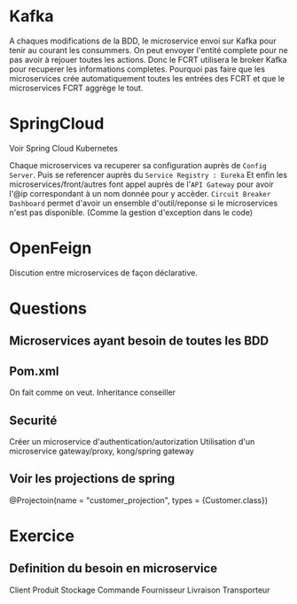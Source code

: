 # Kafka

A chaques modifications de la BDD, le microservice envoi sur Kafka pour tenir au courant les consummers.
On peut envoyer l'entité complete pour ne pas avoir à rejouer toutes les actions.
Donc le FCRT utilisera le broker Kafka pour recuperer les informations completes.
Pourquoi pas faire que les microservices crée automatiquement toutes les entrées des FCRT et que le microservices 
FCRT aggrège le tout.

# SpringCloud

Voir Spring Cloud Kubernetes

Chaque microservices va recuperer sa configuration auprès de `Config Server`.
Puis se referencer auprès du `Service Registry : Eureka`
Et enfin les microservices/front/autres font appel auprès de l'`API Gateway` pour avoir
l'@ip correspondant à un nom donnée pour y accèder.
`Circuit Breaker Dashboard` permet d'avoir un ensemble d'outil/reponse si le microservices n'est pas disponible. (Comme la gestion d'exception dans le code)

# OpenFeign

Discution entre microservices de façon déclarative. 

# Questions

## Microservices ayant besoin de toutes les BDD

## Pom.xml
On fait comme on veut.
Inheritance conseiller

## Securité
Créer un microservice d'authentication/autorization
Utilisation d'un microservice gateway/proxy, kong/spring gateway

## Voir les projections de spring
@Projectoin(name = "customer_projection", types = {Customer.class})

# Exercice

## Definition du besoin en microservice
Client
Produit
Stockage
Commande
Fournisseur
Livraison
Transporteur
